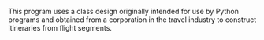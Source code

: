 This program uses a class design originally intended for use by Python programs and obtained from a corporation in the travel industry to construct itineraries from flight segments.
